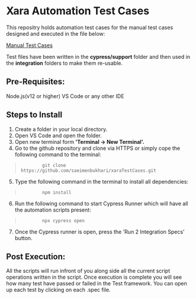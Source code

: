 # Xara Automation Test Cases 

This repositry holds automation test cases for the manual test cases designed and executed in the file below:

[Manual Test Cases](https://docs.google.com/spreadsheets/d/1lbxt2N6TSxbAlfhlvpl8GT6sZbiPdy-GVDiAUW5OBdE/edit#gid=0)

Test files have been written in the **cypress/support** folder and then used in the **integration** folders to make them re-usable. 

## Pre-Requisites: 
 Node.js(v12 or higher)
 VS Code or any other IDE

## Steps to Install 

1. Create a folder in your local directory. 
2. Open VS Code and open the folder. 
3. Open new terminal form **'Terminal -> New Terminal'.**
4. Go to the github repository and clone via HTTPS or simply cope the following command to the terminal:
 >             git clone https://github.com/saeimenbukhari/xaraTestCases.git
5. Type the following command in the terminal to install all dependencies: 
 >             npm install
6. Run the following command to start Cypress Runner which will have all the automation scripts present:
 >             npx cypress open
7. Once the Cypress runner is open, press the 'Run 2 Integration Specs' button. 

## Post Execution: 

All the scripts will run infront of you along side all the current script operations written in the script. 
Once execution is complete you will see how many test have passed or failed in the Test framework.
You can open up each test by clicking on each .spec file. 

